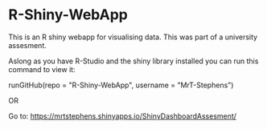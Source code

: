 # R-Shiny-WebApp
This is an R shiny webapp for visualising data.
This was part of a university assesment. 


Aslong as you have R-Studio and the shiny library installed you can run this command to view it:

runGitHub(repo = "R-Shiny-WebApp", username = "MrT-Stephens")

OR

Go to: https://mrtstephens.shinyapps.io/ShinyDashboardAssesment/
